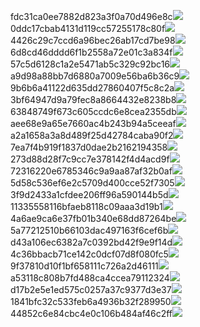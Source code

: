 fdc31ca0ee7882d823a3f0a70d496e8c<img  src="https://img.alicdn.com/bao/uploaded/i3/2639837995/TB2me9npIj_B1NjSZFHXXaDWpXa_!!2639837995.jpg_160x160.jpg">
0ddc17cbab4131d119cc57255178c80f<img  src="https://img.alicdn.com/bao/uploaded/i1/2639837995/O1CN0128vl0KHRyAexEmp_!!2639837995.jpg_160x160.jpg">
4426c29c7ccd6a96bec26ab17cd7be98<img  src="https://img.alicdn.com/bao/uploaded/i4/2639837995/O1CN0128vl03pVszyGMqJ_!!2639837995.jpg_160x160.jpg">
6d8cd46dddd6f1b2558a72e01c3a834f<img  src="https://img.alicdn.com/bao/uploaded/i2/2639837995/O1CN0128vl0Ih2dy6u3Fm_!!2639837995.jpg_160x160.jpg">
57c5d6128c1a2e5471ab5c329c92bc16<img  src="https://img.alicdn.com/bao/uploaded/i3/2639837995/O1CN0128vl0EHQKbxN3lK_!!2639837995.jpg_160x160.jpg">
a9d98a88bb7d6880a7009e56ba6b36c9<img  src="https://img.alicdn.com/bao/uploaded/i2/2639837995/TB2mEA3prZnBKNjSZFGXXbt3FXa_!!2639837995.jpg_160x160.jpg">
9b6b6a41122d635dd27860407f5c8c2a<img  src="https://img.alicdn.com/bao/uploaded/i4/2639837995/O1CN0128vl0WN9kjPa3ZD_!!2639837995.jpg_160x160.jpg">
3bf64947d9a79fec8a8664432e8238b8<img  src="https://img.alicdn.com/bao/uploaded/i4/2639837995/O1CN0128vl0crlIuBjuDl_!!2639837995.jpg_160x160.jpg">
63848749f673c605ccdc6e8cea2355db<img  src="https://img.alicdn.com/bao/uploaded/i1/2639837995/O1CN0128vl0Y8l0ANbkeI_!!2639837995.jpg_160x160.jpg">
aee68e9a65e7660ac4b243b94a5ceeaf<img  src="https://img.alicdn.com/bao/uploaded/i3/2639837995/TB2Z4ECncj_B1NjSZFHXXaDWpXa_!!2639837995.jpg_160x160.jpg">
a2a1658a3a8d489f25d42784caba90f2<img  src="https://img.alicdn.com/bao/uploaded/i4/2639837995/O1CN0128vl0FocLMl3t6j_!!2639837995.jpg_160x160.jpg">
7ea7f4b919f1837d0dae2b2162194358<img  src="https://img.alicdn.com/bao/uploaded/i2/2639837995/O1CN0128vl0QpJsAxAuM2_!!2639837995.jpg_160x160.jpg">
273d88d28f7c9cc7e378142f4d4acd9f<img  src="https://img.alicdn.com/imgextra/i2/2639837995/O1CN0128vl0jq2OArJ2mP_!!2639837995.jpg">
72316220e6785346c9a9aa87af32b0af<img  src="https://img.alicdn.com/imgextra/i1/2639837995/O1CN0128vl0k1hdtOHzbY_!!2639837995.jpg">
5d58c536ef6e2c5709d400cce52f7305<img  src="https://img.alicdn.com/imgextra/i3/2639837995/O1CN0128vl0kMXAaBRW7h_!!2639837995.jpg">
3f9d2433a1cfdee206ff96a590144b5d<img  src="https://img.alicdn.com/imgextra/i4/2639837995/O1CN0128vl0k3zT66Kv7e_!!2639837995.jpg">
11335558116bfaeb8118c09aaa3d19b1<img  src="https://img.alicdn.com/imgextra/i2/2639837995/O1CN0128vl0dZGyH8RbR8_!!2639837995.jpg">
4a6ae9ca6e37fb01b340e68dd87264be<img  src="https://img.alicdn.com/imgextra/i1/2639837995/O1CN0128vl0jq1FYRo2gP_!!2639837995.jpg">
5a77212510b66103dac497163f6cef6b<img  src="https://img.alicdn.com/imgextra/i2/2639837995/O1CN0128vl0k3zKn4muf7_!!2639837995.jpg">
d43a106ec6382a7c0392bd42f9e9f14d<img  src="https://img.alicdn.com/imgextra/i2/2639837995/O1CN0128vl0ijkwV00VSy_!!2639837995.jpg">
4c36bbacb71ce142c0dcf07d8f080fc5<img  src="https://img.alicdn.com/imgextra/i1/2639837995/O1CN0128vl0hvYmj7P9QR_!!2639837995.jpg">
9f37810d10f1bf658111c726a2d46111<img  src="https://img.alicdn.com/imgextra/i2/2639837995/O1CN0128vl0jq2K1KXsYw_!!2639837995.jpg">
a53118c808b7fd488ca4ccea79112324<img  src="https://img.alicdn.com/imgextra/i3/2639837995/O1CN0128vl0hvWZamY8F6_!!2639837995.jpg">
d17b2e5e1ed575c0257a37c9377d3e37<img  src="https://img.alicdn.com/imgextra/i4/2639837995/O1CN0128vl0k1jS5plymN_!!2639837995.jpg">
1841bfc32c533feb6a4936b32f289950<img  src="https://img.alicdn.com/imgextra/i3/2639837995/O1CN0128vl0jCib0x83Z4_!!2639837995.jpg">
44852c6e84cbc4e0c106b484af46c2ff<img  src="https://img.alicdn.com/imgextra/i2/2639837995/O1CN0128vl0lPDSjaTk4V_!!2639837995.jpg">
